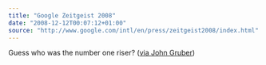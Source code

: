 ```yaml
---
title: "Google Zeitgeist 2008"
date: "2008-12-12T00:07:12+01:00"
source: "http://www.google.com/intl/en/press/zeitgeist2008/index.html"
---
```


Guess who was the number one riser? ([via John Gruber](http://daringfireball.net/linked/2008/12/10/google-zeitgeist))
